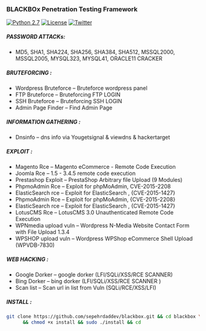 ### BLACKBOx Penetration Testing Framework ###

[![Python 2.7](https://img.shields.io/badge/python-2.7-yellow.svg?style=flat-square)](https://www.python.org/)
[![License](https://img.shields.io/badge/license-GPLv2-red.svg?style=flat-square)](https://raw.githubusercontent.com/darkeyepy/blackbox/master/COPYING)
[![Twitter](https://img.shields.io/badge/twitter-@blackeye-blue.svg?style=flat-square)](https://twitter.com/S44DH4T)

##### PASSWORD ATTACKs: #####
+ MD5, SHA1, SHA224, SHA256, SHA384, SHA512, MSSQL2000, MSSQL2005, MYSQL323, MYSQL41, ORACLE11 CRACKER

##### BRUTEFORCING : #####
+ Wordpress Bruteforce – Bruteforce wordpress panel
+ FTP Bruteforce       – Bruteforcing FTP LOGIN
+ SSH Bruteforce       – Bruteforcing SSH LOGIN
+ Admin Page Finder    – Find Admin Page

##### INFORMATION GATHERING :
+ Dnsinfo              – dns info via Yougetsignal & viewdns & hackertarget

##### EXPLOIT : #####
+ Magento Rce          – Magento eCommerce - Remote Code Execution
+ Joomla  Rce          – 1.5 - 3.4.5 remote code execution
+ Prestashop Exploit   – PrestaShop Arbitrary file Upload (9 Modules)
+ PhpmoAdmin Rce       – Exploit for phpMoAdmin, CVE-2015-2208
+ ElasticSearch rce    – Exploit for ElasticSearch , {CVE-2015-1427}
+ PhpmoAdmin Rce       – Exploit for phpMoAdmin, {CVE-2015-2208}
+ ElasticSearch rce    – Exploit for ElasticSearch , {CVE-2015-1427}
+ LotusCMS Rce         – LotusCMS 3.0 Unauthenticated Remote Code Execution
+ WPNmedia upload vuln – Wordpress N-Media Website Contact Form with File Upload 1.3.4
+ WPSHOP upload vuln   – Wordpress WPShop eCommerce Shell Upload (WPVDB-7830)

##### WEB HACKING : #####
+ Google Dorker        – google dorker (LFI/SQLi/XSS/RCE SCANNER)
+ Bing Dorker          – bing dorker (LFI/SQLi/XSS/RCE SCANNER )
+ Scan list            – Scan url in list from Vuln (SQLi/RCE/XSS/LFI)

##### INSTALL :
```bash
git clone https://github.com/sepehrdaddev/blackbox.git && cd blackbox \
      && chmod +x install && sudo ./install && cd
```
